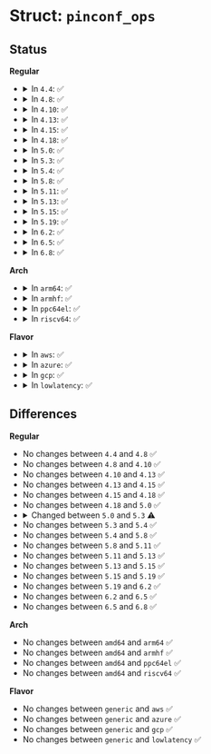 # Struct: <code>pinconf_ops</code>

## Status
<b>Regular</b>
<ul>
<li>
<details>
<summary>In <code>4.4</code>: ✅</summary>

```c
struct pinconf_ops {
    bool is_generic;
    int (*pin_config_get)(struct pinctrl_dev *, unsigned int, long unsigned int *);
    int (*pin_config_set)(struct pinctrl_dev *, unsigned int, long unsigned int *, unsigned int);
    int (*pin_config_group_get)(struct pinctrl_dev *, unsigned int, long unsigned int *);
    int (*pin_config_group_set)(struct pinctrl_dev *, unsigned int, long unsigned int *, unsigned int);
    int (*pin_config_dbg_parse_modify)(struct pinctrl_dev *, const char *, long unsigned int *);
    void (*pin_config_dbg_show)(struct pinctrl_dev *, struct seq_file *, unsigned int);
    void (*pin_config_group_dbg_show)(struct pinctrl_dev *, struct seq_file *, unsigned int);
    void (*pin_config_config_dbg_show)(struct pinctrl_dev *, struct seq_file *, long unsigned int);
};
```
</details>
</li>
<li>
<details>
<summary>In <code>4.8</code>: ✅</summary>

```c
struct pinconf_ops {
    bool is_generic;
    int (*pin_config_get)(struct pinctrl_dev *, unsigned int, long unsigned int *);
    int (*pin_config_set)(struct pinctrl_dev *, unsigned int, long unsigned int *, unsigned int);
    int (*pin_config_group_get)(struct pinctrl_dev *, unsigned int, long unsigned int *);
    int (*pin_config_group_set)(struct pinctrl_dev *, unsigned int, long unsigned int *, unsigned int);
    int (*pin_config_dbg_parse_modify)(struct pinctrl_dev *, const char *, long unsigned int *);
    void (*pin_config_dbg_show)(struct pinctrl_dev *, struct seq_file *, unsigned int);
    void (*pin_config_group_dbg_show)(struct pinctrl_dev *, struct seq_file *, unsigned int);
    void (*pin_config_config_dbg_show)(struct pinctrl_dev *, struct seq_file *, long unsigned int);
};
```
</details>
</li>
<li>
<details>
<summary>In <code>4.10</code>: ✅</summary>

```c
struct pinconf_ops {
    bool is_generic;
    int (*pin_config_get)(struct pinctrl_dev *, unsigned int, long unsigned int *);
    int (*pin_config_set)(struct pinctrl_dev *, unsigned int, long unsigned int *, unsigned int);
    int (*pin_config_group_get)(struct pinctrl_dev *, unsigned int, long unsigned int *);
    int (*pin_config_group_set)(struct pinctrl_dev *, unsigned int, long unsigned int *, unsigned int);
    int (*pin_config_dbg_parse_modify)(struct pinctrl_dev *, const char *, long unsigned int *);
    void (*pin_config_dbg_show)(struct pinctrl_dev *, struct seq_file *, unsigned int);
    void (*pin_config_group_dbg_show)(struct pinctrl_dev *, struct seq_file *, unsigned int);
    void (*pin_config_config_dbg_show)(struct pinctrl_dev *, struct seq_file *, long unsigned int);
};
```
</details>
</li>
<li>
<details>
<summary>In <code>4.13</code>: ✅</summary>

```c
struct pinconf_ops {
    bool is_generic;
    int (*pin_config_get)(struct pinctrl_dev *, unsigned int, long unsigned int *);
    int (*pin_config_set)(struct pinctrl_dev *, unsigned int, long unsigned int *, unsigned int);
    int (*pin_config_group_get)(struct pinctrl_dev *, unsigned int, long unsigned int *);
    int (*pin_config_group_set)(struct pinctrl_dev *, unsigned int, long unsigned int *, unsigned int);
    int (*pin_config_dbg_parse_modify)(struct pinctrl_dev *, const char *, long unsigned int *);
    void (*pin_config_dbg_show)(struct pinctrl_dev *, struct seq_file *, unsigned int);
    void (*pin_config_group_dbg_show)(struct pinctrl_dev *, struct seq_file *, unsigned int);
    void (*pin_config_config_dbg_show)(struct pinctrl_dev *, struct seq_file *, long unsigned int);
};
```
</details>
</li>
<li>
<details>
<summary>In <code>4.15</code>: ✅</summary>

```c
struct pinconf_ops {
    bool is_generic;
    int (*pin_config_get)(struct pinctrl_dev *, unsigned int, long unsigned int *);
    int (*pin_config_set)(struct pinctrl_dev *, unsigned int, long unsigned int *, unsigned int);
    int (*pin_config_group_get)(struct pinctrl_dev *, unsigned int, long unsigned int *);
    int (*pin_config_group_set)(struct pinctrl_dev *, unsigned int, long unsigned int *, unsigned int);
    int (*pin_config_dbg_parse_modify)(struct pinctrl_dev *, const char *, long unsigned int *);
    void (*pin_config_dbg_show)(struct pinctrl_dev *, struct seq_file *, unsigned int);
    void (*pin_config_group_dbg_show)(struct pinctrl_dev *, struct seq_file *, unsigned int);
    void (*pin_config_config_dbg_show)(struct pinctrl_dev *, struct seq_file *, long unsigned int);
};
```
</details>
</li>
<li>
<details>
<summary>In <code>4.18</code>: ✅</summary>

```c
struct pinconf_ops {
    bool is_generic;
    int (*pin_config_get)(struct pinctrl_dev *, unsigned int, long unsigned int *);
    int (*pin_config_set)(struct pinctrl_dev *, unsigned int, long unsigned int *, unsigned int);
    int (*pin_config_group_get)(struct pinctrl_dev *, unsigned int, long unsigned int *);
    int (*pin_config_group_set)(struct pinctrl_dev *, unsigned int, long unsigned int *, unsigned int);
    int (*pin_config_dbg_parse_modify)(struct pinctrl_dev *, const char *, long unsigned int *);
    void (*pin_config_dbg_show)(struct pinctrl_dev *, struct seq_file *, unsigned int);
    void (*pin_config_group_dbg_show)(struct pinctrl_dev *, struct seq_file *, unsigned int);
    void (*pin_config_config_dbg_show)(struct pinctrl_dev *, struct seq_file *, long unsigned int);
};
```
</details>
</li>
<li>
<details>
<summary>In <code>5.0</code>: ✅</summary>

```c
struct pinconf_ops {
    bool is_generic;
    int (*pin_config_get)(struct pinctrl_dev *, unsigned int, long unsigned int *);
    int (*pin_config_set)(struct pinctrl_dev *, unsigned int, long unsigned int *, unsigned int);
    int (*pin_config_group_get)(struct pinctrl_dev *, unsigned int, long unsigned int *);
    int (*pin_config_group_set)(struct pinctrl_dev *, unsigned int, long unsigned int *, unsigned int);
    int (*pin_config_dbg_parse_modify)(struct pinctrl_dev *, const char *, long unsigned int *);
    void (*pin_config_dbg_show)(struct pinctrl_dev *, struct seq_file *, unsigned int);
    void (*pin_config_group_dbg_show)(struct pinctrl_dev *, struct seq_file *, unsigned int);
    void (*pin_config_config_dbg_show)(struct pinctrl_dev *, struct seq_file *, long unsigned int);
};
```
</details>
</li>
<li>
<details>
<summary>In <code>5.3</code>: ✅</summary>

```c
struct pinconf_ops {
    bool is_generic;
    int (*pin_config_get)(struct pinctrl_dev *, unsigned int, long unsigned int *);
    int (*pin_config_set)(struct pinctrl_dev *, unsigned int, long unsigned int *, unsigned int);
    int (*pin_config_group_get)(struct pinctrl_dev *, unsigned int, long unsigned int *);
    int (*pin_config_group_set)(struct pinctrl_dev *, unsigned int, long unsigned int *, unsigned int);
    void (*pin_config_dbg_show)(struct pinctrl_dev *, struct seq_file *, unsigned int);
    void (*pin_config_group_dbg_show)(struct pinctrl_dev *, struct seq_file *, unsigned int);
    void (*pin_config_config_dbg_show)(struct pinctrl_dev *, struct seq_file *, long unsigned int);
};
```
</details>
</li>
<li>
<details>
<summary>In <code>5.4</code>: ✅</summary>

```c
struct pinconf_ops {
    bool is_generic;
    int (*pin_config_get)(struct pinctrl_dev *, unsigned int, long unsigned int *);
    int (*pin_config_set)(struct pinctrl_dev *, unsigned int, long unsigned int *, unsigned int);
    int (*pin_config_group_get)(struct pinctrl_dev *, unsigned int, long unsigned int *);
    int (*pin_config_group_set)(struct pinctrl_dev *, unsigned int, long unsigned int *, unsigned int);
    void (*pin_config_dbg_show)(struct pinctrl_dev *, struct seq_file *, unsigned int);
    void (*pin_config_group_dbg_show)(struct pinctrl_dev *, struct seq_file *, unsigned int);
    void (*pin_config_config_dbg_show)(struct pinctrl_dev *, struct seq_file *, long unsigned int);
};
```
</details>
</li>
<li>
<details>
<summary>In <code>5.8</code>: ✅</summary>

```c
struct pinconf_ops {
    bool is_generic;
    int (*pin_config_get)(struct pinctrl_dev *, unsigned int, long unsigned int *);
    int (*pin_config_set)(struct pinctrl_dev *, unsigned int, long unsigned int *, unsigned int);
    int (*pin_config_group_get)(struct pinctrl_dev *, unsigned int, long unsigned int *);
    int (*pin_config_group_set)(struct pinctrl_dev *, unsigned int, long unsigned int *, unsigned int);
    void (*pin_config_dbg_show)(struct pinctrl_dev *, struct seq_file *, unsigned int);
    void (*pin_config_group_dbg_show)(struct pinctrl_dev *, struct seq_file *, unsigned int);
    void (*pin_config_config_dbg_show)(struct pinctrl_dev *, struct seq_file *, long unsigned int);
};
```
</details>
</li>
<li>
<details>
<summary>In <code>5.11</code>: ✅</summary>

```c
struct pinconf_ops {
    bool is_generic;
    int (*pin_config_get)(struct pinctrl_dev *, unsigned int, long unsigned int *);
    int (*pin_config_set)(struct pinctrl_dev *, unsigned int, long unsigned int *, unsigned int);
    int (*pin_config_group_get)(struct pinctrl_dev *, unsigned int, long unsigned int *);
    int (*pin_config_group_set)(struct pinctrl_dev *, unsigned int, long unsigned int *, unsigned int);
    void (*pin_config_dbg_show)(struct pinctrl_dev *, struct seq_file *, unsigned int);
    void (*pin_config_group_dbg_show)(struct pinctrl_dev *, struct seq_file *, unsigned int);
    void (*pin_config_config_dbg_show)(struct pinctrl_dev *, struct seq_file *, long unsigned int);
};
```
</details>
</li>
<li>
<details>
<summary>In <code>5.13</code>: ✅</summary>

```c
struct pinconf_ops {
    bool is_generic;
    int (*pin_config_get)(struct pinctrl_dev *, unsigned int, long unsigned int *);
    int (*pin_config_set)(struct pinctrl_dev *, unsigned int, long unsigned int *, unsigned int);
    int (*pin_config_group_get)(struct pinctrl_dev *, unsigned int, long unsigned int *);
    int (*pin_config_group_set)(struct pinctrl_dev *, unsigned int, long unsigned int *, unsigned int);
    void (*pin_config_dbg_show)(struct pinctrl_dev *, struct seq_file *, unsigned int);
    void (*pin_config_group_dbg_show)(struct pinctrl_dev *, struct seq_file *, unsigned int);
    void (*pin_config_config_dbg_show)(struct pinctrl_dev *, struct seq_file *, long unsigned int);
};
```
</details>
</li>
<li>
<details>
<summary>In <code>5.15</code>: ✅</summary>

```c
struct pinconf_ops {
    bool is_generic;
    int (*pin_config_get)(struct pinctrl_dev *, unsigned int, long unsigned int *);
    int (*pin_config_set)(struct pinctrl_dev *, unsigned int, long unsigned int *, unsigned int);
    int (*pin_config_group_get)(struct pinctrl_dev *, unsigned int, long unsigned int *);
    int (*pin_config_group_set)(struct pinctrl_dev *, unsigned int, long unsigned int *, unsigned int);
    void (*pin_config_dbg_show)(struct pinctrl_dev *, struct seq_file *, unsigned int);
    void (*pin_config_group_dbg_show)(struct pinctrl_dev *, struct seq_file *, unsigned int);
    void (*pin_config_config_dbg_show)(struct pinctrl_dev *, struct seq_file *, long unsigned int);
};
```
</details>
</li>
<li>
<details>
<summary>In <code>5.19</code>: ✅</summary>

```c
struct pinconf_ops {
    bool is_generic;
    int (*pin_config_get)(struct pinctrl_dev *, unsigned int, long unsigned int *);
    int (*pin_config_set)(struct pinctrl_dev *, unsigned int, long unsigned int *, unsigned int);
    int (*pin_config_group_get)(struct pinctrl_dev *, unsigned int, long unsigned int *);
    int (*pin_config_group_set)(struct pinctrl_dev *, unsigned int, long unsigned int *, unsigned int);
    void (*pin_config_dbg_show)(struct pinctrl_dev *, struct seq_file *, unsigned int);
    void (*pin_config_group_dbg_show)(struct pinctrl_dev *, struct seq_file *, unsigned int);
    void (*pin_config_config_dbg_show)(struct pinctrl_dev *, struct seq_file *, long unsigned int);
};
```
</details>
</li>
<li>
<details>
<summary>In <code>6.2</code>: ✅</summary>

```c
struct pinconf_ops {
    bool is_generic;
    int (*pin_config_get)(struct pinctrl_dev *, unsigned int, long unsigned int *);
    int (*pin_config_set)(struct pinctrl_dev *, unsigned int, long unsigned int *, unsigned int);
    int (*pin_config_group_get)(struct pinctrl_dev *, unsigned int, long unsigned int *);
    int (*pin_config_group_set)(struct pinctrl_dev *, unsigned int, long unsigned int *, unsigned int);
    void (*pin_config_dbg_show)(struct pinctrl_dev *, struct seq_file *, unsigned int);
    void (*pin_config_group_dbg_show)(struct pinctrl_dev *, struct seq_file *, unsigned int);
    void (*pin_config_config_dbg_show)(struct pinctrl_dev *, struct seq_file *, long unsigned int);
};
```
</details>
</li>
<li>
<details>
<summary>In <code>6.5</code>: ✅</summary>

```c
struct pinconf_ops {
    bool is_generic;
    int (*pin_config_get)(struct pinctrl_dev *, unsigned int, long unsigned int *);
    int (*pin_config_set)(struct pinctrl_dev *, unsigned int, long unsigned int *, unsigned int);
    int (*pin_config_group_get)(struct pinctrl_dev *, unsigned int, long unsigned int *);
    int (*pin_config_group_set)(struct pinctrl_dev *, unsigned int, long unsigned int *, unsigned int);
    void (*pin_config_dbg_show)(struct pinctrl_dev *, struct seq_file *, unsigned int);
    void (*pin_config_group_dbg_show)(struct pinctrl_dev *, struct seq_file *, unsigned int);
    void (*pin_config_config_dbg_show)(struct pinctrl_dev *, struct seq_file *, long unsigned int);
};
```
</details>
</li>
<li>
<details>
<summary>In <code>6.8</code>: ✅</summary>

```c
struct pinconf_ops {
    bool is_generic;
    int (*pin_config_get)(struct pinctrl_dev *, unsigned int, long unsigned int *);
    int (*pin_config_set)(struct pinctrl_dev *, unsigned int, long unsigned int *, unsigned int);
    int (*pin_config_group_get)(struct pinctrl_dev *, unsigned int, long unsigned int *);
    int (*pin_config_group_set)(struct pinctrl_dev *, unsigned int, long unsigned int *, unsigned int);
    void (*pin_config_dbg_show)(struct pinctrl_dev *, struct seq_file *, unsigned int);
    void (*pin_config_group_dbg_show)(struct pinctrl_dev *, struct seq_file *, unsigned int);
    void (*pin_config_config_dbg_show)(struct pinctrl_dev *, struct seq_file *, long unsigned int);
};
```
</details>
</li>
</ul>
<b>Arch</b>
<ul>
<li>
<details>
<summary>In <code>arm64</code>: ✅</summary>

```c
struct pinconf_ops {
    bool is_generic;
    int (*pin_config_get)(struct pinctrl_dev *, unsigned int, long unsigned int *);
    int (*pin_config_set)(struct pinctrl_dev *, unsigned int, long unsigned int *, unsigned int);
    int (*pin_config_group_get)(struct pinctrl_dev *, unsigned int, long unsigned int *);
    int (*pin_config_group_set)(struct pinctrl_dev *, unsigned int, long unsigned int *, unsigned int);
    void (*pin_config_dbg_show)(struct pinctrl_dev *, struct seq_file *, unsigned int);
    void (*pin_config_group_dbg_show)(struct pinctrl_dev *, struct seq_file *, unsigned int);
    void (*pin_config_config_dbg_show)(struct pinctrl_dev *, struct seq_file *, long unsigned int);
};
```
</details>
</li>
<li>
<details>
<summary>In <code>armhf</code>: ✅</summary>

```c
struct pinconf_ops {
    bool is_generic;
    int (*pin_config_get)(struct pinctrl_dev *, unsigned int, long unsigned int *);
    int (*pin_config_set)(struct pinctrl_dev *, unsigned int, long unsigned int *, unsigned int);
    int (*pin_config_group_get)(struct pinctrl_dev *, unsigned int, long unsigned int *);
    int (*pin_config_group_set)(struct pinctrl_dev *, unsigned int, long unsigned int *, unsigned int);
    void (*pin_config_dbg_show)(struct pinctrl_dev *, struct seq_file *, unsigned int);
    void (*pin_config_group_dbg_show)(struct pinctrl_dev *, struct seq_file *, unsigned int);
    void (*pin_config_config_dbg_show)(struct pinctrl_dev *, struct seq_file *, long unsigned int);
};
```
</details>
</li>
<li>
<details>
<summary>In <code>ppc64el</code>: ✅</summary>

```c
struct pinconf_ops {
    bool is_generic;
    int (*pin_config_get)(struct pinctrl_dev *, unsigned int, long unsigned int *);
    int (*pin_config_set)(struct pinctrl_dev *, unsigned int, long unsigned int *, unsigned int);
    int (*pin_config_group_get)(struct pinctrl_dev *, unsigned int, long unsigned int *);
    int (*pin_config_group_set)(struct pinctrl_dev *, unsigned int, long unsigned int *, unsigned int);
    void (*pin_config_dbg_show)(struct pinctrl_dev *, struct seq_file *, unsigned int);
    void (*pin_config_group_dbg_show)(struct pinctrl_dev *, struct seq_file *, unsigned int);
    void (*pin_config_config_dbg_show)(struct pinctrl_dev *, struct seq_file *, long unsigned int);
};
```
</details>
</li>
<li>
<details>
<summary>In <code>riscv64</code>: ✅</summary>

```c
struct pinconf_ops {
    bool is_generic;
    int (*pin_config_get)(struct pinctrl_dev *, unsigned int, long unsigned int *);
    int (*pin_config_set)(struct pinctrl_dev *, unsigned int, long unsigned int *, unsigned int);
    int (*pin_config_group_get)(struct pinctrl_dev *, unsigned int, long unsigned int *);
    int (*pin_config_group_set)(struct pinctrl_dev *, unsigned int, long unsigned int *, unsigned int);
    void (*pin_config_dbg_show)(struct pinctrl_dev *, struct seq_file *, unsigned int);
    void (*pin_config_group_dbg_show)(struct pinctrl_dev *, struct seq_file *, unsigned int);
    void (*pin_config_config_dbg_show)(struct pinctrl_dev *, struct seq_file *, long unsigned int);
};
```
</details>
</li>
</ul>
<b>Flavor</b>
<ul>
<li>
<details>
<summary>In <code>aws</code>: ✅</summary>

```c
struct pinconf_ops {
    bool is_generic;
    int (*pin_config_get)(struct pinctrl_dev *, unsigned int, long unsigned int *);
    int (*pin_config_set)(struct pinctrl_dev *, unsigned int, long unsigned int *, unsigned int);
    int (*pin_config_group_get)(struct pinctrl_dev *, unsigned int, long unsigned int *);
    int (*pin_config_group_set)(struct pinctrl_dev *, unsigned int, long unsigned int *, unsigned int);
    void (*pin_config_dbg_show)(struct pinctrl_dev *, struct seq_file *, unsigned int);
    void (*pin_config_group_dbg_show)(struct pinctrl_dev *, struct seq_file *, unsigned int);
    void (*pin_config_config_dbg_show)(struct pinctrl_dev *, struct seq_file *, long unsigned int);
};
```
</details>
</li>
<li>
<details>
<summary>In <code>azure</code>: ✅</summary>

```c
struct pinconf_ops {
    bool is_generic;
    int (*pin_config_get)(struct pinctrl_dev *, unsigned int, long unsigned int *);
    int (*pin_config_set)(struct pinctrl_dev *, unsigned int, long unsigned int *, unsigned int);
    int (*pin_config_group_get)(struct pinctrl_dev *, unsigned int, long unsigned int *);
    int (*pin_config_group_set)(struct pinctrl_dev *, unsigned int, long unsigned int *, unsigned int);
    void (*pin_config_dbg_show)(struct pinctrl_dev *, struct seq_file *, unsigned int);
    void (*pin_config_group_dbg_show)(struct pinctrl_dev *, struct seq_file *, unsigned int);
    void (*pin_config_config_dbg_show)(struct pinctrl_dev *, struct seq_file *, long unsigned int);
};
```
</details>
</li>
<li>
<details>
<summary>In <code>gcp</code>: ✅</summary>

```c
struct pinconf_ops {
    bool is_generic;
    int (*pin_config_get)(struct pinctrl_dev *, unsigned int, long unsigned int *);
    int (*pin_config_set)(struct pinctrl_dev *, unsigned int, long unsigned int *, unsigned int);
    int (*pin_config_group_get)(struct pinctrl_dev *, unsigned int, long unsigned int *);
    int (*pin_config_group_set)(struct pinctrl_dev *, unsigned int, long unsigned int *, unsigned int);
    void (*pin_config_dbg_show)(struct pinctrl_dev *, struct seq_file *, unsigned int);
    void (*pin_config_group_dbg_show)(struct pinctrl_dev *, struct seq_file *, unsigned int);
    void (*pin_config_config_dbg_show)(struct pinctrl_dev *, struct seq_file *, long unsigned int);
};
```
</details>
</li>
<li>
<details>
<summary>In <code>lowlatency</code>: ✅</summary>

```c
struct pinconf_ops {
    bool is_generic;
    int (*pin_config_get)(struct pinctrl_dev *, unsigned int, long unsigned int *);
    int (*pin_config_set)(struct pinctrl_dev *, unsigned int, long unsigned int *, unsigned int);
    int (*pin_config_group_get)(struct pinctrl_dev *, unsigned int, long unsigned int *);
    int (*pin_config_group_set)(struct pinctrl_dev *, unsigned int, long unsigned int *, unsigned int);
    void (*pin_config_dbg_show)(struct pinctrl_dev *, struct seq_file *, unsigned int);
    void (*pin_config_group_dbg_show)(struct pinctrl_dev *, struct seq_file *, unsigned int);
    void (*pin_config_config_dbg_show)(struct pinctrl_dev *, struct seq_file *, long unsigned int);
};
```
</details>
</li>
</ul>

## Differences
<b>Regular</b>
<ul>
<li>
No changes between <code>4.4</code> and <code>4.8</code> ✅
</li>
<li>
No changes between <code>4.8</code> and <code>4.10</code> ✅
</li>
<li>
No changes between <code>4.10</code> and <code>4.13</code> ✅
</li>
<li>
No changes between <code>4.13</code> and <code>4.15</code> ✅
</li>
<li>
No changes between <code>4.15</code> and <code>4.18</code> ✅
</li>
<li>
No changes between <code>4.18</code> and <code>5.0</code> ✅
</li>
<li>
<details>
<summary>Changed between <code>5.0</code> and <code>5.3</code> ⚠️</summary>
<ul>
<li>
<b>Field removed. </b>
<code>int (*pin_config_dbg_parse_modify)(struct pinctrl_dev *, const char *, long unsigned int *)</code>
</li>
</ul>
</details>
</li>
<li>
No changes between <code>5.3</code> and <code>5.4</code> ✅
</li>
<li>
No changes between <code>5.4</code> and <code>5.8</code> ✅
</li>
<li>
No changes between <code>5.8</code> and <code>5.11</code> ✅
</li>
<li>
No changes between <code>5.11</code> and <code>5.13</code> ✅
</li>
<li>
No changes between <code>5.13</code> and <code>5.15</code> ✅
</li>
<li>
No changes between <code>5.15</code> and <code>5.19</code> ✅
</li>
<li>
No changes between <code>5.19</code> and <code>6.2</code> ✅
</li>
<li>
No changes between <code>6.2</code> and <code>6.5</code> ✅
</li>
<li>
No changes between <code>6.5</code> and <code>6.8</code> ✅
</li>
</ul>
<b>Arch</b>
<ul>
<li>
No changes between <code>amd64</code> and <code>arm64</code> ✅
</li>
<li>
No changes between <code>amd64</code> and <code>armhf</code> ✅
</li>
<li>
No changes between <code>amd64</code> and <code>ppc64el</code> ✅
</li>
<li>
No changes between <code>amd64</code> and <code>riscv64</code> ✅
</li>
</ul>
<b>Flavor</b>
<ul>
<li>
No changes between <code>generic</code> and <code>aws</code> ✅
</li>
<li>
No changes between <code>generic</code> and <code>azure</code> ✅
</li>
<li>
No changes between <code>generic</code> and <code>gcp</code> ✅
</li>
<li>
No changes between <code>generic</code> and <code>lowlatency</code> ✅
</li>
</ul>

